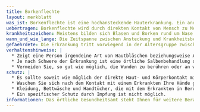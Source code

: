 ```yaml
---
title: Borkenflechte
layout: merkblatt
was_ist: Borkenflechte ist eine hochansteckende Hauterkrankung. Ein anderer Name der Erkrankung ist Impetigo contagiosa. Diese Erkrankung wird von Bakterien mit dem Namen Gruppe-A-Streptokokken oder Staphylokokken verursacht. Borkenflechte ist die häufigste bakterielle Hauterkrankung im Kindesalter.
uebertragen: Borkenflechte wird durch direkten Kontakt von Mensch zu Mensch übertragen (Schmierinfektion). Begünstigt wird das Eindringen der Erreger durch eine vorbestehende Schädigung der Haut, z.B. Hautirritationen durch Ekzeme, Insektenstiche, Neurodermitis oder Abschürfungen. Die Erreger werden auch über Gegenstände wie Hand- und Betttücher oder Kleidung, die in Berührung mit der infizierten Haut kommen, übertragen. 
krankheitszeichen: Meistens bilden sich Blasen und Borken rund um Nase und Mund. Die Blasen sind in der Regel trüb-wässrig oder eitergefüllt. Die Krusten sind meist honiggelb und teilweise nässend. Auch die Vorderseiten der Arme und der Beine sind betroffen. Zudem kann es zu leichtem Fieber kommen. Die eitrigen oder offenen Hautstellen enthalten große Mengen an Bakterien, die auf andere Hautstellen und Menschen übertragen werden können. Mögliche Komplikationen können Lymphknotenschwellung und Nierenentzündung sein. 
wann_und_wie_lange: Die Zeitspanne zwischen Ansteckung und Krankheitsbeginn liegt meist bei 2 bis 10 Tagen. Ohne Behandlung ist der Erkrankte so lange ansteckend, bis alle offenen, eitrigen Hautstellen abgeheilt sind.
gefaehrdete: Die Erkrankung tritt vorwiegend in der Altersgruppe zwischen 3 und 8 Jahren auf. Daher ist sie besonders in Kindergärten und Schulen verbreitet. Man kann mehrmals an Borkenflechte erkranken. 
verhaltenshinweise: |
  * Zeigt eine Person irgendeine Art von Hautbläschen beziehungsweise Ausschlag, sollten Sie in jedem Fall zum Arzt gehen. 
  * Je nach Schwere der Erkrankung ist eine örtliche Salbenbehandlung oder eine Behandlung mit Antibiotika erforderlich. Wichtig bei der Antibiotikagabe ist, diese solange durchzuführen, wie sie der Arzt verordnet hat.
  * Vermeiden Sie, so gut wie möglich, die Wunden zu berühren oder an wunden Stellen zu kratzen, um eine Ausbreitung über den Körper zu verhindern. Die Fingernägel des Betroffenen sollten kurz geschnitten sein, damit die Möglichkeit des Kratzens und somit einer Weiterverbreitung reduziert wird.
schutz: |
  * Es sollte soweit wie möglich der direkte Haut- und Körperkontakt mit erkrankten Personen sowie mit infizierten Kleidungstücken und Gegenständen vermieden werden.
  * Waschen Sie sich nach dem Kontakt mit einem Erkrankten Ihre Hände gründlich mit Wasser und Seife.
  * Kleidung, Bettwäsche und Handtücher, die mit dem Erkrankten in Berührung standen, sollten, je nach Beschaffenheit und höchstzulässiger Temperatur, zwischen 60° und 90°C gewaschen werden.
  * Ein spezifischer Schutz durch Impfung ist nicht möglich.
informationen: Das örtliche Gesundheitsamt steht Ihnen für weitere Beratung zur Verfügung. Weitere (Fach-) Informationen finden Sie auch im Internet auf den Seiten des Robert Koch Instituts (www.rki.de/) Weitere Informationen zum Thema Infektionsschutz durch Hygiene finden Sie auf den Seiten der Bundeszentrale für gesundheitliche Aufklärung (www.infektionsschutz.de).
---
```





